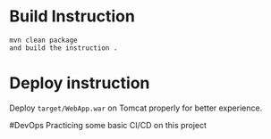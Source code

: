 

# Build Instruction


```
mvn clean package
and build the instruction .
```

# Deploy instruction

Deploy ```target/WebApp.war``` on Tomcat properly for better experience.

#DevOps
Practicing some basic CI/CD on this project 

